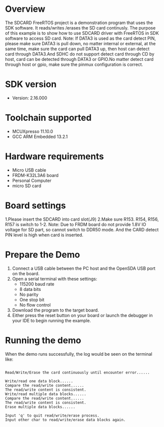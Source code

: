 Overview
========
The SDCARD FreeRTOS project is a demonstration program that uses the SDK software. It reads/writes
/erases the SD card continusly. The purpose of this example is to show how to use SDCARD driver 
with FreeRTOS in SDK software to access SD card.
Note: If DATA3 is used as the card detect PIN, please make sure DATA3 is pull down, no matter internal or external, at the same time, make sure the card can pull DATA3 up, then host can detect card through DATA3.And SDHC do not support detect card through CD by host, card can be detected through DATA3 or GPIO.No matter detect card through host or gpio, make sure the pinmux configuration is correct.


SDK version
===========
- Version: 2.16.000

Toolchain supported
===================
- MCUXpresso  11.10.0
- GCC ARM Embedded  13.2.1

Hardware requirements
=====================
- Micro USB cable
- FRDM-K32L3A6 board
- Personal Computer
- micro SD card

Board settings
==============
1.Please insert the SDCARD into card slot(J9)
2.Make sure R153. R154, R156, R157 is switch to 1-2.
Note:
Due to FRDM board do not provide 1.8V IO voltage for SD part, so cannot switch to DDR50 mode.
And the CARD detect PIN level is high when card is inserted.

Prepare the Demo
================
1. Connect a USB cable between the PC host and the OpenSDA USB port on the board.
2. Open a serial terminal with these settings:
    - 115200 baud rate
    - 8 data bits
    - No parity
    - One stop bit
    - No flow control
3. Download the program to the target board.
4. Either press the reset button on your board or launch the debugger in your IDE to begin running the example.

Running the demo
================
When the demo runs successfully, the log would be seen on the terminal like:

~~~~~~~~~~~~~~~~~~~~~~~~~~~~~~~~~~~~~~~~~~~~~~~~~~~~~~~~~~~~~~~~~~~~~~~~~~~~~~~~~~~

Read/Write/Erase the card continuously until encounter error......

Write/read one data block......
Compare the read/write content......
The read/write content is consistent.
Write/read multiple data blocks......
Compare the read/write content......
The read/write content is consistent.
Erase multiple data blocks......

Input 'q' to quit read/write/erase process.
Input other char to read/write/erase data blocks again.
~~~~~~~~~~~~~~~~~~~~~~~~~~~~~~~~~~~~~~~~~~~~~~~~~~~~~~~~~~~~~~~~~~~~~~~~~~~~~~~~~~~~~
